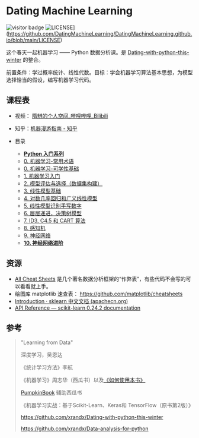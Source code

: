 # Dating Machine Learning 

![visitor badge](https://visitor-badge.glitch.me/badge?page_id=xrandx.Dating-with-Machine-Learning)
![LICENSE](https://img.shields.io/badge/license-Anti%20996-blue.svg?style=flat)](https://github.com/DatingMachineLearning/DatingMachineLearning.github.io/blob/main/LICENSE)

这个春天一起机器学习 —— Python 数据分析课。是 [Dating-with-python-this-winter](https://github.com/xrandx/Dating-with-python-this-winter) 的整合。

前置条件：学过概率统计、线性代数。目标：学会机器学习算法基本思想，为模型选择恰当的假设，编写机器学习代码。

## 课程表

- 视频： [隋辨的个人空间_哔哩哔哩_Bilibili](https://space.bilibili.com/10002579/video)

- 知乎：[机器漫游指南 - 知乎](https://www.zhihu.com/column/c_1353447533394444289)

- 目录
  - [**Python 入门系列**](python/_sidebar.md)
  - [0. 机器学习-常用术语](ML0.机器学习-常用术语.md)
  - [0. 机器学习-可学性基础](ML0.机器学习-可学性基础.md)
  - [1. 机器学习入门](ML1.introduction-to-machine-learning.md)
  - [2. 模型评估与选择（数据集构建）](ML2.model-evaluation-and-selection-data-set-construction.md)
  - [3. 线性模型基础](ML3.basic-of-linear-model.md)
  - [4. 对数几率回归和广义线性模型](ML4.logistic-regression-and-generalized-linear-model.md)
  - [5. 线性模型识别手写数字](ML5.handwritten-numeral-recognition-based-on-linear-model.md)
  - [6. 层层递进，决策树模型](ML6.step-by-step-decision-tree-model.md)
  - [7. ID3, C4.5 和 CART 算法](ML7.ID3,C4.5-and-CART.md)
  - [8. 感知机](ML8.Perceptron.md)
  - [9. 神经网络](ML9.NeuralNetwork.md)
  - [**10. 神经网络进阶**](NN_optimization/_sidebar.md)

## 资源

- [All Cheat Sheets](https://github.com/xrandx/Dating-with-Machine-Learning/blob/master/All%20Cheat%20Sheets.pdf) 是几个著名数据分析框架的“作弊表”，有些代码不会写的可以看看就上手。
- 绘图库 matplotlib 速查表： https://github.com/matplotlib/cheatsheets
- [Introduction · sklearn 中文文档 (apachecn.org)](https://sklearn.apachecn.org/)
- [API Reference — scikit-learn 0.24.2 documentation](https://scikit-learn.org/stable/modules/classes.html)


## 参考

> "Learning from Data"
>
> 深度学习，吴恩达
>
> 《统计学习方法》李航
>
> 《机器学习》周志华（西瓜书）以及[《如何使用本书》](https://cs.nju.edu.cn/zhouzh/zhouzh.files/publication/MLbook2016.htm)
>
> [PumpkinBook](https://datawhalechina.github.io/pumpkin-book/#/) 辅助西瓜书
>
> 《机器学习实战：基于Scikit-Learn、Keras和 TensorFlow（原书第2版）》
>
> https://github.com/xrandx/Dating-with-python-this-winter
>
> https://github.com/xrandx/Data-analysis-for-python
